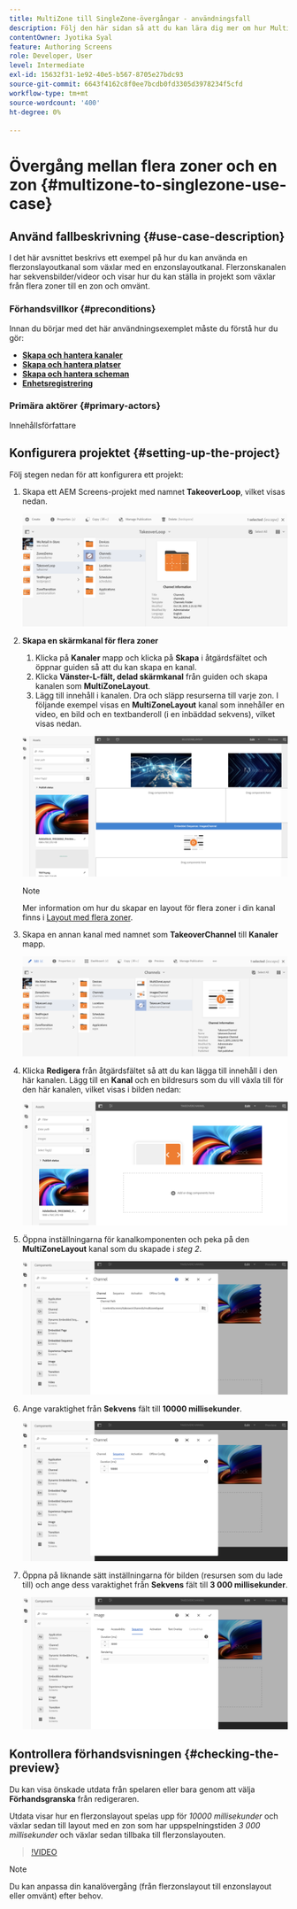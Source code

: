 ```yaml
---
title: MultiZone till SingleZone-övergångar - användningsfall
description: Följ den här sidan så att du kan lära dig mer om hur MultiZone till SingleZone-övergångar används.
contentOwner: Jyotika Syal
feature: Authoring Screens
role: Developer, User
level: Intermediate
exl-id: 15632f31-1e92-40e5-b567-8705e27bdc93
source-git-commit: 6643f4162c8f0ee7bcdb0fd3305d3978234f5cfd
workflow-type: tm+mt
source-wordcount: '400'
ht-degree: 0%

---
```


# Övergång mellan flera zoner och en zon {#multizone-to-singlezone-use-case}

## Använd fallbeskrivning {#use-case-description}

I det här avsnittet beskrivs ett exempel på hur du kan använda en flerzonslayoutkanal som växlar med en enzonslayoutkanal. Flerzonskanalen har sekvensbilder/videor och visar hur du kan ställa in projekt som växlar från flera zoner till en zon och omvänt.

### Förhandsvillkor {#preconditions}

Innan du börjar med det här användningsexemplet måste du förstå hur du gör:

* **[Skapa och hantera kanaler](managing-channels.md)**
* **[Skapa och hantera platser](managing-locations.md)**
* **[Skapa och hantera scheman](managing-schedules.md)**
* **[Enhetsregistrering](device-registration.md)**

### Primära aktörer {#primary-actors}

Innehållsförfattare

## Konfigurera projektet {#setting-up-the-project}

Följ stegen nedan för att konfigurera ett projekt:

1. Skapa ett AEM Screens-projekt med namnet **TakeoverLoop**, vilket visas nedan.

   ![resurs](assets/mz-to-sz1.png)


1. **Skapa en skärmkanal för flera zoner**

   1. Klicka på **Kanaler** mapp och klicka på **Skapa** i åtgärdsfältet och öppnar guiden så att du kan skapa en kanal.
   1. Klicka **Vänster-L-fält, delad skärmkanal** från guiden och skapa kanalen som **MultiZoneLayout**.
   1. Lägg till innehåll i kanalen. Dra och släpp resurserna till varje zon. I följande exempel visas en **MultiZoneLayout** kanal som innehåller en video, en bild och en textbanderoll (i en inbäddad sekvens), vilket visas nedan.

   ![resurs](assets/mz-to-sz2.png)

   >[!NOTE]
   >
   >Mer information om hur du skapar en layout för flera zoner i din kanal finns i [Layout med flera zoner](multi-zone-layout-aem-screens.md).


1. Skapa en annan kanal med namnet som **TakeoverChannel** till **Kanaler** mapp.

   ![resurs](assets/mz-to-sz3.png)

1. Klicka **Redigera** från åtgärdsfältet så att du kan lägga till innehåll i den här kanalen. Lägg till en **Kanal** och en bildresurs som du vill växla till för den här kanalen, vilket visas i bilden nedan:

   ![resurs](assets/mz-to-sz4.png)

1. Öppna inställningarna för kanalkomponenten och peka på den **MultiZoneLayout** kanal som du skapade i *steg 2*.

   ![resurs](assets/mz-to-sz5.png)

1. Ange varaktighet från **Sekvens** fält till **10000 millisekunder**.

   ![resurs](assets/mz-to-sz6.png)

1. Öppna på liknande sätt inställningarna för bilden (resursen som du lade till) och ange dess varaktighet från **Sekvens** fält till **3 000 millisekunder**.

   ![resurs](assets/mz-to-sz7.png)

## Kontrollera förhandsvisningen {#checking-the-preview}

Du kan visa önskade utdata från spelaren eller bara genom att välja **Förhandsgranska** från redigeraren.

Utdata visar hur en flerzonslayout spelas upp för *10000 millisekunder* och växlar sedan till layout med en zon som har uppspelningstiden *3 000 millisekunder* och växlar sedan tillbaka till flerzonslayouten.

>[!VIDEO](https://video.tv.adobe.com/v/30366)

>[!NOTE]
>
>Du kan anpassa din kanalövergång (från flerzonslayout till enzonslayout eller omvänt) efter behov.
